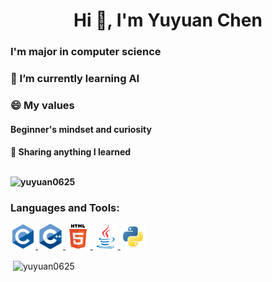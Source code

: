 <h1 align="center">Hi 👋, I'm Yuyuan Chen</h1>
<h3 align="left">I'm major in computer science</h3>
<h3 align="left">🌱 I’m currently learning AI
<h3 align="left"> 😄 My values
<h4 align="left">Beginner's mindset and curiosity<br>
<h4 align="left">🙌 Sharing anything I learned<br>
<br>
<p align="left"> <img src="https://komarev.com/ghpvc/?username=yuyuan0625&label=Profile%20views&color=0e75b6&style=flat" alt="yuyuan0625" /> </p>


<p align="left">
</p>

<h3 align="left">Languages and Tools:</h3>
<p align="left"> <a href="https://www.cprogramming.com/" target="_blank" rel="noreferrer"> <img src="https://raw.githubusercontent.com/devicons/devicon/master/icons/c/c-original.svg" alt="c" width="40" height="40"/> </a> <a href="https://www.w3schools.com/cpp/" target="_blank" rel="noreferrer"> <img src="https://raw.githubusercontent.com/devicons/devicon/master/icons/cplusplus/cplusplus-original.svg" alt="cplusplus" width="40" height="40"/> </a> <a href="https://www.w3.org/html/" target="_blank" rel="noreferrer"> <img src="https://raw.githubusercontent.com/devicons/devicon/master/icons/html5/html5-original-wordmark.svg" alt="html5" width="40" height="40"/> </a> <a href="https://www.java.com" target="_blank" rel="noreferrer"> <img src="https://raw.githubusercontent.com/devicons/devicon/master/icons/java/java-original.svg" alt="java" width="40" height="40"/> </a> <a href="https://www.python.org" target="_blank" rel="noreferrer"> <img src="https://raw.githubusercontent.com/devicons/devicon/master/icons/python/python-original.svg" alt="python" width="40" height="40"/> </a> </p>

<p>&nbsp;<img align="center" src="https://github-readme-stats.vercel.app/api?username=yuyuan0625&show_icons=true&locale=en" alt="yuyuan0625" /></p>

